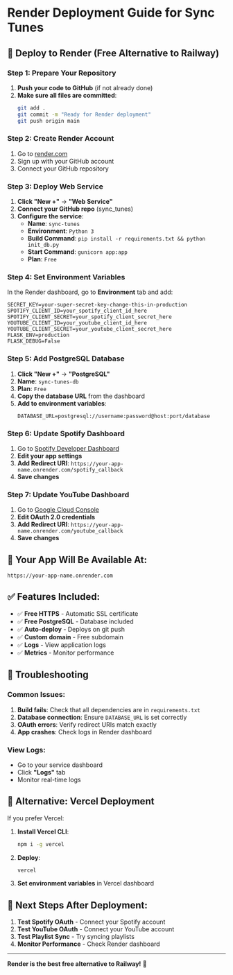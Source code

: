 # Render Deployment Guide for Sync Tunes

## 🚀 Deploy to Render (Free Alternative to Railway)

### Step 1: Prepare Your Repository

1. **Push your code to GitHub** (if not already done)
2. **Make sure all files are committed**:
   ```bash
   git add .
   git commit -m "Ready for Render deployment"
   git push origin main
   ```

### Step 2: Create Render Account

1. Go to [render.com](https://render.com)
2. Sign up with your GitHub account
3. Connect your GitHub repository

### Step 3: Deploy Web Service

1. **Click "New +"** → **"Web Service"**
2. **Connect your GitHub repo** (sync_tunes)
3. **Configure the service**:
   - **Name**: `sync-tunes`
   - **Environment**: `Python 3`
   - **Build Command**: `pip install -r requirements.txt && python init_db.py`
   - **Start Command**: `gunicorn app:app`
   - **Plan**: `Free`

### Step 4: Set Environment Variables

In the Render dashboard, go to **Environment** tab and add:

```
SECRET_KEY=your-super-secret-key-change-this-in-production
SPOTIFY_CLIENT_ID=your_spotify_client_id_here
SPOTIFY_CLIENT_SECRET=your_spotify_client_secret_here
YOUTUBE_CLIENT_ID=your_youtube_client_id_here
YOUTUBE_CLIENT_SECRET=your_youtube_client_secret_here
FLASK_ENV=production
FLASK_DEBUG=False
```

### Step 5: Add PostgreSQL Database

1. **Click "New +"** → **"PostgreSQL"**
2. **Name**: `sync-tunes-db`
3. **Plan**: `Free`
4. **Copy the database URL** from the dashboard
5. **Add to environment variables**:
   ```
   DATABASE_URL=postgresql://username:password@host:port/database
   ```

### Step 6: Update Spotify Dashboard

1. Go to [Spotify Developer Dashboard](https://developer.spotify.com/dashboard)
2. **Edit your app settings**
3. **Add Redirect URI**: `https://your-app-name.onrender.com/spotify_callback`
4. **Save changes**

### Step 7: Update YouTube Dashboard

1. Go to [Google Cloud Console](https://console.developers.google.com/)
2. **Edit OAuth 2.0 credentials**
3. **Add Redirect URI**: `https://your-app-name.onrender.com/youtube_callback`
4. **Save changes**

## 🎯 Your App Will Be Available At:
`https://your-app-name.onrender.com`

## ✅ Features Included:
- ✅ **Free HTTPS** - Automatic SSL certificate
- ✅ **Free PostgreSQL** - Database included
- ✅ **Auto-deploy** - Deploys on git push
- ✅ **Custom domain** - Free subdomain
- ✅ **Logs** - View application logs
- ✅ **Metrics** - Monitor performance

## 🔧 Troubleshooting

### Common Issues:

1. **Build fails**: Check that all dependencies are in `requirements.txt`
2. **Database connection**: Ensure `DATABASE_URL` is set correctly
3. **OAuth errors**: Verify redirect URIs match exactly
4. **App crashes**: Check logs in Render dashboard

### View Logs:
- Go to your service dashboard
- Click **"Logs"** tab
- Monitor real-time logs

## 🚀 Alternative: Vercel Deployment

If you prefer Vercel:

1. **Install Vercel CLI**:
   ```bash
   npm i -g vercel
   ```

2. **Deploy**:
   ```bash
   vercel
   ```

3. **Set environment variables** in Vercel dashboard

## 📱 Next Steps After Deployment:

1. **Test Spotify OAuth** - Connect your Spotify account
2. **Test YouTube OAuth** - Connect your YouTube account  
3. **Test Playlist Sync** - Try syncing playlists
4. **Monitor Performance** - Check Render dashboard

---

**Render is the best free alternative to Railway!** 🎉

